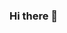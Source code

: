 ### Hi there 👋

<!--
**sashaciocirlan/sashaciocirlan** is a ✨ _special_ ✨ repository because its `README.md` (this file) appears on your GitHub profile.

Here are some ideas to get you started:

’m currently working on the project about music - Spotify, Deezer

